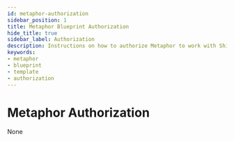 ```yaml
---
id: metaphor-authorization
sidebar_position: 1
title: Metaphor Blueprint Authorization
hide_title: true
sidebar_label: Authorization
description: Instructions on how to authorize Metaphor to work with Shipyard's low-code Metaphor templates.
keywords:
- metaphor
- blueprint
- template
- authorization
---
```


# Metaphor Authorization
None
